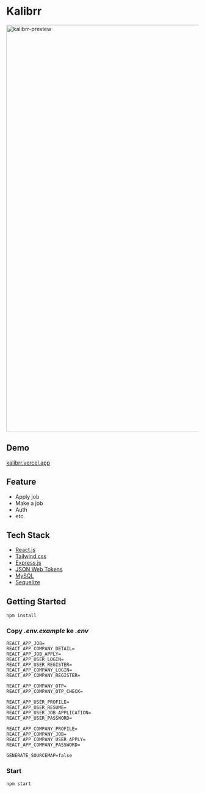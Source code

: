# **Kalibrr**

<img width="1067" alt="kalibrr-preview" src="https://user-images.githubusercontent.com/65301817/236593197-6d7421a8-59f1-4d67-9749-6345fedd746a.png">

## Demo
[kalibrr.vercel.app](https://kalibrr.vercel.app)

## Feature

- Apply job
- Make a job
- Auth
- etc.

## Tech Stack

- [React.js](https://react.dev/)
- [Tailwind.css](https://tailwindcss.com/)
- [Express.js](https://expressjs.com/)
- [JSON Web Tokens](https://jwt.io/)
- [MySQL](https://www.mysql.com/)
- [Sequelize](https://sequelize.org/)

## **Getting Started**
```tsx
npm install
```
### Copy ***.env.example*** ke  ***.env***

```tsx
REACT_APP_JOB=
REACT_APP_COMPANY_DETAIL=
REACT_APP_JOB_APPLY=
REACT_APP_USER_LOGIN=
REACT_APP_USER_REGISTER=
REACT_APP_COMPANY_LOGIN=
REACT_APP_COMPANY_REGISTER=

REACT_APP_COMPANY_OTP=
REACT_APP_COMPANY_OTP_CHECK=

REACT_APP_USER_PROFILE=
REACT_APP_USER_RESUME=
REACT_APP_USER_JOB_APPLICATION=
REACT_APP_USER_PASSWORD=

REACT_APP_COMPANY_PROFILE=
REACT_APP_COMPANY_JOB=
REACT_APP_COMPANY_USER_APPLY=
REACT_APP_COMPANY_PASSWORD=

GENERATE_SOURCEMAP=false
```

### Start

```tsx
npm start
```

